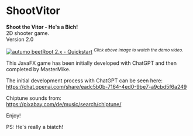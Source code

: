 # ShootVitor

**Shoot the Vitor - He's a Bich!**</br>
2D shooter game.</br>
Version 2.0

[![autumo beetRoot 2.x - Quickstart](https://i3.ytimg.com/vi/ZyrpuNFjb7Q/maxresdefault.jpg)](https://youtu.be/ZyrpuNFjb7Q)
<sup>*Click above image to watch the demo video.*</sup>

This JavaFX game has been initially developed with ChatGPT and
then completed by MasterMike.

The initial development process with ChatGPT can be seen here:</br>
https://chat.openai.com/share/eadc5b0b-7164-4ed0-9be7-a9cbd5f6a249

Chiptune sounds from:</br>
https://pixabay.com/de/music/search/chiptune/


Enjoy!


PS: He's really a biatch!
